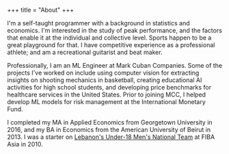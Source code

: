 +++
title = "About"
+++

I'm a self-taught programmer with a background in statistics and economics. I'm interested in the study of peak performance, and the factors that enable it at the individual and collective level. Sports happen to be a great playground for that. I have competitive experience as a professional athlete; and am a recreational guitarist and beat maker. 

Professionally, I am an ML Engineer at Mark Cuban Companies. Some of the projects I've worked on include using computer vision for extracting insights on shooting mechanics in basketball, creating educational AI activities for high school students, and developing price benchmarks for healthcare services in the United States. Prior to joining MCC, I helped develop ML models for risk management at the International Monetary Fund.

I completed my MA in Applied Economics from Georgetown University in 2016, and my BA in Economics from the American University of Beirut in 2013. I was a starter on [Lebanon's Under-18 Men's National Team](https://basketball.asia-basket.com/player/Ramzy-Al-Amine/Lebanon/Lebanese-U18-National-Team/204964) at FIBA Asia in 2010. 
